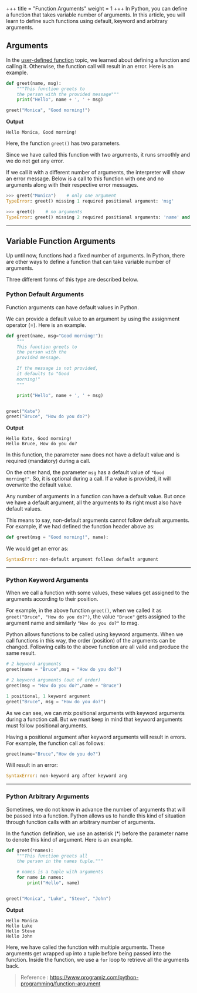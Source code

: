 +++
title = "Function Arguments"
weight = 1
+++
In Python, you can define a function that takes variable number of arguments. In this article, you will learn to define such functions using default, keyword and arbitrary arguments.  


## Arguments

In the  [user-defined function](https://www.programiz.com/python-programming/user-defined-function)  topic, we learned about defining a function and calling it. Otherwise, the function call will result in an error. Here is an example.

```py
def greet(name, msg):
    """This function greets to
    the person with the provided message"""
    print("Hello", name + ', ' + msg)

greet("Monica", "Good morning!")
```

**Output**
```
Hello Monica, Good morning!
```
Here, the function  `greet()`  has two parameters.

Since we have called this function with two arguments, it runs smoothly and we do not get any error.

If we call it with a different number of arguments, the interpreter will show an error message. Below is a call to this function with one and no arguments along with their respective error messages.
```py
>>> greet("Monica")    # only one argument
TypeError: greet() missing 1 required positional argument: 'msg'
```
```py
>>> greet()    # no arguments
TypeError: greet() missing 2 required positional arguments: 'name' and 'msg'
```
----------

## Variable Function Arguments

Up until now, functions had a fixed number of arguments. In Python, there are other ways to define a function that can take variable number of arguments.

Three different forms of this type are described below.

### Python Default Arguments

Function arguments can have default values in Python.

We can provide a default value to an argument by using the assignment operator (=). Here is an example.

```py
def greet(name, msg="Good morning!"):
    """
    This function greets to
    the person with the
    provided message.

    If the message is not provided,
    it defaults to "Good
    morning!"
    """

    print("Hello", name + ', ' + msg)


greet("Kate")
greet("Bruce", "How do you do?")
```

**Output**
```
Hello Kate, Good morning!
Hello Bruce, How do you do?
```
In this function, the parameter  `name`  does not have a default value and is required (mandatory) during a call.

On the other hand, the parameter  `msg`  has a default value of  `"Good morning!"`. So, it is optional during a call. If a value is provided, it will overwrite the default value.

Any number of arguments in a function can have a default value. But once we have a default argument, all the arguments to its right must also have default values.

This means to say, non-default arguments cannot follow default arguments. For example, if we had defined the function header above as:
```py
def greet(msg = "Good morning!", name):
```
We would get an error as:
```py
SyntaxError: non-default argument follows default argument
```
----------

### Python Keyword Arguments

When we call a function with some values, these values get assigned to the arguments according to their position.

For example, in the above function  `greet()`, when we called it as  `greet("Bruce", "How do you do?")`, the value  `"Bruce"`  gets assigned to the argument  name  and similarly  `"How do you do?"`  to  msg.

Python allows functions to be called using keyword arguments. When we call functions in this way, the order (position) of the arguments can be changed. Following calls to the above function are all valid and produce the same result.

```py
# 2 keyword arguments
greet(name = "Bruce",msg = "How do you do?")

# 2 keyword arguments (out of order)
greet(msg = "How do you do?",name = "Bruce") 

1 positional, 1 keyword argument
greet("Bruce", msg = "How do you do?")           
```

As we can see, we can mix positional arguments with keyword arguments during a function call. But we must keep in mind that keyword arguments must follow positional arguments.

Having a positional argument after keyword arguments will result in errors. For example, the function call as follows:

```py
greet(name="Bruce","How do you do?")
```

Will result in an error:
```py
SyntaxError: non-keyword arg after keyword arg
```
----------

### Python Arbitrary Arguments

Sometimes, we do not know in advance the number of arguments that will be passed into a function. Python allows us to handle this kind of situation through function calls with an arbitrary number of arguments.

In the function definition, we use an asterisk (*) before the parameter name to denote this kind of argument. Here is an example.

```py
def greet(*names):
    """This function greets all
    the person in the names tuple."""

    # names is a tuple with arguments
    for name in names:
        print("Hello", name)


greet("Monica", "Luke", "Steve", "John")
```

**Output**
```
Hello Monica
Hello Luke
Hello Steve
Hello John
```
Here, we have called the function with multiple arguments. These arguments get wrapped up into a tuple before being passed into the function. Inside the function, we use a  `for`  loop to retrieve all the arguments back.

> Reference : https://www.programiz.com/python-programming/function-argument